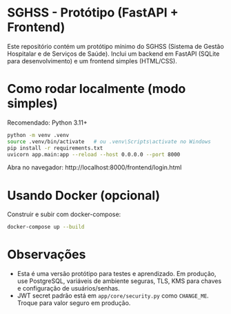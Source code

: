 # SGHSS - Protótipo (FastAPI + Frontend)

Este repositório contém um protótipo mínimo do SGHSS (Sistema de Gestão Hospitalar e de Serviços de Saúde).
Inclui um backend em FastAPI (SQLite para desenvolvimento) e um frontend simples (HTML/CSS).

# Como rodar localmente (modo simples)
Recomendado: Python 3.11+

```bash
python -m venv .venv
source .venv/bin/activate   # ou .venv\Scripts\activate no Windows
pip install -r requirements.txt
uvicorn app.main:app --reload --host 0.0.0.0 --port 8000
```

Abra no navegador: http://localhost:8000/frontend/login.html

# Usando Docker (opcional)
Construir e subir com docker-compose:
```bash
docker-compose up --build
```

# Observações
- Esta é uma versão protótipo para testes e aprendizado. Em produção, use PostgreSQL, variáveis de ambiente seguras, TLS, KMS para chaves e configuração de usuários/senhas.
- JWT secret padrão está em `app/core/security.py` como `CHANGE_ME`. Troque para valor seguro em produção.

